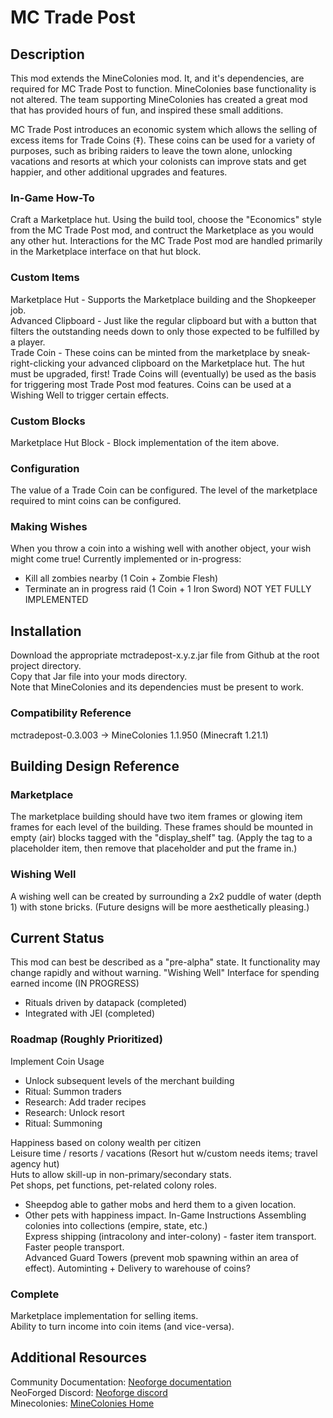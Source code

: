 # MC Trade Post  

## Description

This mod extends the MineColonies mod.  It, and it's dependencies, are required for MC Trade Post to function. MineColonies base functionality is not altered. The team supporting MineColonies has created a great mod that has provided hours of fun, and inspired these small additions.

MC Trade Post introduces an economic system which allows the selling of excess items for Trade Coins (‡). These coins can be used for a variety of purposes, such as bribing raiders to leave the town alone, unlocking vacations and resorts at which your colonists can improve stats and get happier, and other additional upgrades and features.

### In-Game How-To

Craft a Marketplace hut. Using the build tool, choose the "Economics" style from the MC Trade Post mod, and contruct the Marketplace as you would any other hut. Interactions for the MC Trade Post mod are handled primarily in the Marketplace interface on that hut block.  

### Custom Items

Marketplace Hut - Supports the Marketplace building and the Shopkeeper job.  
Advanced Clipboard - Just like the regular clipboard but with a button that filters the outstanding needs down to only those expected to be fulfilled by a player.  
Trade Coin - These coins can be minted from the marketplace by sneak-right-clicking your advanced clipboard on the Marketplace hut. The hut must be upgraded, first! Trade Coins will (eventually) be used as the basis for triggering most Trade Post mod features.  Coins can be used at a Wishing Well to trigger certain effects.

### Custom Blocks

Marketplace Hut Block - Block implementation of the item above.  

### Configuration
The value of a Trade Coin can be configured.
The level of the marketplace required to mint coins can be configured.

### Making Wishes
When you throw a coin into a wishing well with another object, your wish might come true!
Currently implemented or in-progress:
- Kill all zombies nearby (1 Coin + Zombie Flesh)
- Terminate an in progress raid (1 Coin + 1 Iron Sword) NOT YET FULLY IMPLEMENTED


## Installation

Download the appropriate mctradepost-x.y.z.jar file from Github at the root project directory.  
Copy that Jar file into your mods directory.  
Note that MineColonies and its dependencies must be present to work.  

### Compatibility Reference

mctradepost-0.3.003 -> MineColonies 1.1.950 (Minecraft 1.21.1)  

## Building Design Reference
### Marketplace
The marketplace building should have two item frames or glowing item frames for each level of the building.
These frames should be mounted in empty (air) blocks tagged with the "display_shelf" tag.  (Apply the tag to a placeholder item, then remove that placeholder and put the frame in.)

### Wishing Well
A wishing well can be created by surrounding a 2x2 puddle of water (depth 1) with stone bricks.  (Future designs will be more aesthetically pleasing.)

## Current Status

This mod can best be described as a "pre-alpha" state. It functionality may change rapidly and without warning.
"Wishing Well" Interface for spending earned income (IN PROGRESS)
- Rituals driven by datapack (completed)
- Integrated with JEI (completed)

### Roadmap (Roughly Prioritized)

Implement Coin Usage
- Unlock subsequent levels of the merchant building  
- Ritual: Summon traders  
- Research: Add trader recipes
- Research: Unlock resort
- Ritual: Summoning

Happiness based on colony wealth per citizen  
Leisure time / resorts / vacations (Resort hut w/custom needs items; travel agency hut)  
Huts to allow skill-up in non-primary/secondary stats.  
Pet shops, pet functions, pet-related colony roles.  
- Sheepdog able to gather mobs and herd them to a given location.
- Other pets with happiness impact.
In-Game Instructions
Assembling colonies into collections (empire, state, etc.)  
Express shipping (intracolony and inter-colony) - faster item transport. Faster people transport.  
Advanced Guard Towers (prevent mob spawning within an area of effect).
Autominting + Delivery to warehouse of coins?

### Complete

Marketplace implementation for selling items.  
Ability to turn income into coin items (and vice-versa).

## Additional Resources

Community Documentation: [Neoforge documentation](https://docs.neoforged.net/)  
NeoForged Discord: [Neoforge discord](https://discord.neoforged.net/)  
Minecolonies: [MineColonies Home](https://minecolonies.com/)  
